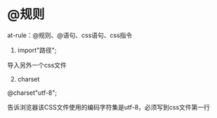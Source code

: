 # @规则

at-rule：@规则、@语句、css语句、css指令

1. import"路径";

导入另外一个css文件

2. charset

@charset"utf-8";

告诉浏览器该CSS文件使用的编码字符集是utf-8，必须写到css文件第一行